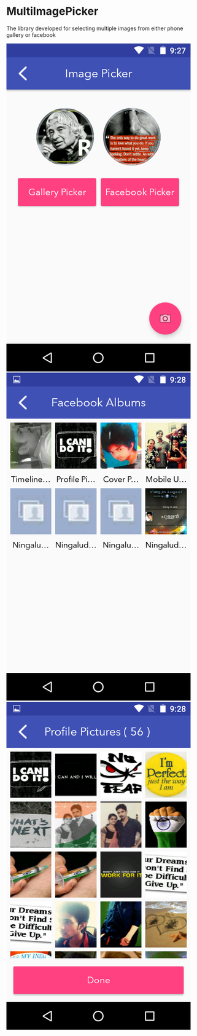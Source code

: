 # MultiImagePicker
The library developed for selecting multiple images from either phone gallery or facebook

![Welcome UI](https://github.com/anoopmaddasseri/MultiImagePicker/blob/master/screenshots/Screenshot_20160502-092751.png?raw=true) ![Albums](https://github.com/anoopmaddasseri/MultiImagePicker/blob/master/screenshots/Screenshot_20160502-092812.png?raw=true) ![Images](https://github.com/anoopmaddasseri/MultiImagePicker/blob/master/screenshots/Screenshot_20160502-092842.png?raw=true)




